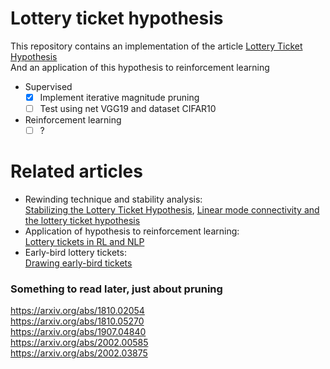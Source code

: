 # Lottery ticket hypothesis
This repository contains an implementation of the article [Lottery Ticket Hypothesis](https://arxiv.org/abs/1803.03635)  
And an application of this hypothesis to reinforcement learning
 - Supervised 
    - [x] Implement iterative magnitude pruning
    - [ ] Test using net VGG19 and dataset CIFAR10
 - Reinforcement learning
    - [ ] ?

# Related articles
- Rewinding technique and stability analysis:  
[Stabilizing the Lottery Ticket Hypothesis](https://arxiv.org/abs/1903.01611), [Linear mode connectivity and the lottery ticket hypothesis](https://arxiv.org/abs/1912.05671)
- Application of hypothesis to reinforcement learning:  
[Lottery tickets in RL and NLP](https://arxiv.org/abs/1906.02768)
- Early-bird lottery tickets:  
[Drawing early-bird tickets](https://arxiv.org/abs/1909.11957)

### Something to read later, just about pruning
https://arxiv.org/abs/1810.02054   
https://arxiv.org/abs/1810.05270  
https://arxiv.org/abs/1907.04840  
https://arxiv.org/abs/2002.00585  
https://arxiv.org/abs/2002.03875  
